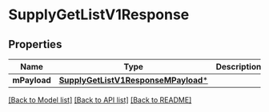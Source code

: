 # SupplyGetListV1Response

## Properties
Name | Type | Description | Notes
------------ | ------------- | ------------- | -------------
**mPayload** | [**SupplyGetListV1ResponseMPayload***](SupplyGetListV1ResponseMPayload.md) |  | 

[[Back to Model list]](../README.md#documentation-for-models) [[Back to API list]](../README.md#documentation-for-api-endpoints) [[Back to README]](../README.md)


